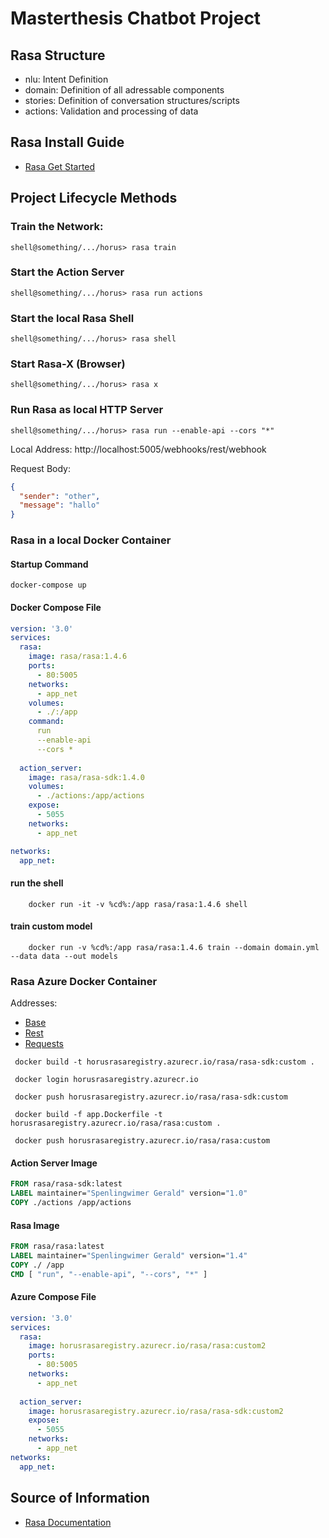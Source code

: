 # Masterthesis Chatbot Project

## Rasa Structure
 - nlu: Intent Definition
 - domain: Definition of all adressable components
 - stories: Definition of conversation structures/scripts
 - actions: Validation and processing of data

## Rasa Install Guide
- [Rasa Get Started](https://rasa.com/docs/getting-started/)

## Project Lifecycle Methods
### Train the Network:
```shell
shell@something/.../horus> rasa train
```
### Start the Action Server
```shell
shell@something/.../horus> rasa run actions
```

### Start the local Rasa Shell
```shell
shell@something/.../horus> rasa shell
```

### Start Rasa-X (Browser)
```shell
shell@something/.../horus> rasa x
```

### Run Rasa as local HTTP Server
```shell
shell@something/.../horus> rasa run --enable-api --cors "*"
```
Local Address: http://localhost:5005/webhooks/rest/webhook

Request Body:
```json
{
  "sender": "other",
  "message": "hallo"
}
```

### Rasa in a local Docker Container
#### Startup Command
```shell
docker-compose up
```
#### Docker Compose File
```yml
version: '3.0'
services:
  rasa:
    image: rasa/rasa:1.4.6
    ports:
      - 80:5005
    networks: 
      - app_net
    volumes:
      - ./:/app
    command:
      run 
      --enable-api
      --cors *
    
  action_server:
    image: rasa/rasa-sdk:1.4.0    
    volumes:
      - ./actions:/app/actions
    expose: 
      - 5055
    networks: 
      - app_net

networks: 
  app_net:
```
#### run the shell
```shell
    docker run -it -v %cd%:/app rasa/rasa:1.4.6 shell
```
#### train custom model
```shell
    docker run -v %cd%:/app rasa/rasa:1.4.6 train --domain domain.yml --data data --out models
```

### Rasa Azure Docker Container

Addresses: 
  - [Base](https://3bitrasa.azurewebsites.net/)
  - [Rest](https://3bitrasa.azurewebsites.net/webhooks/rest)
  - [Requests](https://3bitrasa.azurewebsites.net/webhooks/rest/webhook)
  
```shell
 docker build -t horusrasaregistry.azurecr.io/rasa/rasa-sdk:custom .
 
 docker login horusrasaregistry.azurecr.io
 
 docker push horusrasaregistry.azurecr.io/rasa/rasa-sdk:custom
 
 docker build -f app.Dockerfile -t horusrasaregistry.azurecr.io/rasa/rasa:custom .
  
 docker push horusrasaregistry.azurecr.io/rasa/rasa:custom
```
#### Action Server Image
```dockerfile
FROM rasa/rasa-sdk:latest
LABEL maintainer="Spenlingwimer Gerald" version="1.0"
COPY ./actions /app/actions
```
#### Rasa Image
```dockerfile
FROM rasa/rasa:latest
LABEL maintainer="Spenlingwimer Gerald" version="1.4"
COPY ./ /app
CMD [ "run", "--enable-api", "--cors", "*" ]
```
#### Azure Compose File
```yml
version: '3.0'
services:
  rasa:
    image: horusrasaregistry.azurecr.io/rasa/rasa:custom2
    ports:
      - 80:5005
    networks: 
      - app_net
    
  action_server:
    image: horusrasaregistry.azurecr.io/rasa/rasa-sdk:custom2
    expose: 
      - 5055
    networks: 
      - app_net
networks: 
  app_net:
```

## Source of Information
- [Rasa Documentation](https://rasa.com/docs/)
